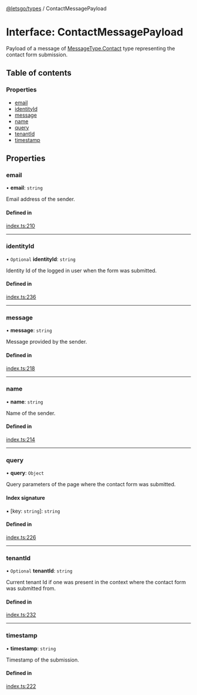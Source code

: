 [@letsgo/types](../README.md) / ContactMessagePayload

# Interface: ContactMessagePayload

Payload of a message of [MessageType.Contact](../enums/MessageType.md#contact) type representing the contact form submission.

## Table of contents

### Properties

- [email](ContactMessagePayload.md#email)
- [identityId](ContactMessagePayload.md#identityid)
- [message](ContactMessagePayload.md#message)
- [name](ContactMessagePayload.md#name)
- [query](ContactMessagePayload.md#query)
- [tenantId](ContactMessagePayload.md#tenantid)
- [timestamp](ContactMessagePayload.md#timestamp)

## Properties

### email

• **email**: `string`

Email address of the sender.

#### Defined in

[index.ts:210](https://github.com/47chapters/letsgo/blob/5310a6f/packages/types/src/index.ts#L210)

___

### identityId

• `Optional` **identityId**: `string`

Identity Id of the logged in user when the form was submitted.

#### Defined in

[index.ts:236](https://github.com/47chapters/letsgo/blob/5310a6f/packages/types/src/index.ts#L236)

___

### message

• **message**: `string`

Message provided by the sender.

#### Defined in

[index.ts:218](https://github.com/47chapters/letsgo/blob/5310a6f/packages/types/src/index.ts#L218)

___

### name

• **name**: `string`

Name of the sender.

#### Defined in

[index.ts:214](https://github.com/47chapters/letsgo/blob/5310a6f/packages/types/src/index.ts#L214)

___

### query

• **query**: `Object`

Query parameters of the page where the contact form was submitted.

#### Index signature

▪ [key: `string`]: `string`

#### Defined in

[index.ts:226](https://github.com/47chapters/letsgo/blob/5310a6f/packages/types/src/index.ts#L226)

___

### tenantId

• `Optional` **tenantId**: `string`

Current tenant Id if one was present in the context where the contact form was submitted from.

#### Defined in

[index.ts:232](https://github.com/47chapters/letsgo/blob/5310a6f/packages/types/src/index.ts#L232)

___

### timestamp

• **timestamp**: `string`

Timestamp of the submission.

#### Defined in

[index.ts:222](https://github.com/47chapters/letsgo/blob/5310a6f/packages/types/src/index.ts#L222)
